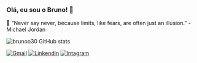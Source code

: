 ### Olá, eu sou o Bruno! 👾
🧠 “Never say never, because limits, like fears, are often just an illusion.” - Michael Jordan

![brunoo30 GitHub stats](https://github-readme-stats.vercel.app/api?username=brunoo30&show_icons=true&theme=radical)

[![Gmail](	https://img.shields.io/badge/Gmail-D14836?style=for-the-badge&logo=gmail&logoColor=white)](https://accounts.google.com/SignOutOptions?hl=en&continue=https://mail.google.com/mail/&service=mail&ec=GBRAFw)
[![Linkendin](		https://img.shields.io/badge/LinkedIn-0077B5?style=for-the-badge&logo=linkedin&logoColor=white)](https://www.linkedin.com/in/bruno-tadeu-12a78a214)
[![Intagram](		https://img.shields.io/badge/Instagram-E4405F?style=for-the-badge&logo=instagram&logoColor=white)](https://www.instagram.com/brunoo46_/)


